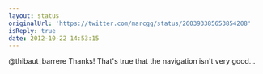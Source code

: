 ```yaml
---
layout: status
originalUrl: 'https://twitter.com/marcgg/status/260393385653854208'
isReply: true
date: 2012-10-22 14:53:15
---
```


@thibaut_barrere Thanks! That's true that the navigation isn't very good...
